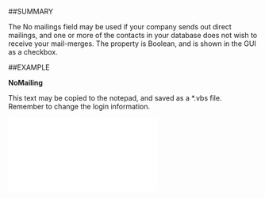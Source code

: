 

##SUMMARY

The No mailings field may be used if your company sends out direct mailings, and one or more of the contacts in your database does not wish to receive your mail-merges. The property is Boolean, and is shown in the GUI as a checkbox.


##EXAMPLE

**NoMailing**

This text may be copied to the notepad, and saved as a *.vbs file. Remember to change the login information.

![](../../Examples/vbs/SOContact.Example.vbs.txt)





